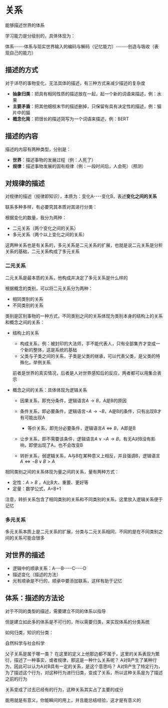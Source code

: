 # 关系

能够描述世界的体系

学习能力是分级别的，具体体现为：

体系-----体系与现实世界输入的编码与解码（记忆能力）------创造与吸收（表现自己的能力）

## 描述的方式

对于详尽的事物变化，无法具体的描述，有三种方式来减少描述的复杂度

- **抽象归类**：把具有相同性质的描述放在一起，起一个新的词语来描述，例：水果
- **主要矛盾**：把其他细枝末节的描述删掉，只保留有具有决定性的描述，例：猫片中的猫
- **概念化简**：把很长的描述简写为一个词语来描述，例：BERT

## 描述的内容

描述的内容有两种类型，分别是：

- **世界**：描述事物的发展过程（例：人死了）
- **规律**：描述事物发展的固有规律（例：一段时间后，人会死）（预测）

## 对规律的描述

对规律的描述（规律即知识），本质为：变化A----变化B，表述**变化之间的关系**

联系多种多样，有必要究其本质对其进行分类：

根据变化的数量，我分为两种：

- 二元关系（两个变化之间的关系）
- 多元关系（两个以上变化之间的关系）

这两种关系也是有关系的，多元关系是二元关系的扩展，也就是说二元关系是分析关系的基础，二元关系构成了多元关系

### 二元关系

二元关系是最本质的关系，他构成并决定了多元关系是什么样的

根据概念的类别，可以将二元关系分为两种：

- 相同类别的关系
- 不同类别的关系

类别是区别事物的一种方式，不同类别之间的关系体现为类别本身的结构上的关系和概念之间的关系：

- 结构上的关系

  - 构成关系，例：被封印的大法师，手不能代表人，只有全部集齐才变成一个新的整体，这是系统的基础
  - 父类与子类之间的关系，子类是父类的继承，可以代表父类，是父类的特殊化，举例关系

  前者是世界的真实情况，后者是人对世界感知后的反应，两者都可以用集合表示
- 概念之间的关系：具体体现为逻辑关系

  - 因果关系，即充分条件，逻辑语言$A \rightarrow B$，A是B的原因
  - 条件关系，即必要条件，逻辑语言$\neg A \rightarrow \neg B$，A是B的条件，只有出现B才有可能出现A

    - 等价关系，即充分必要条件，逻辑语言$A \Longleftrightarrow B$，A即是B
  - 让步关系，即不需要该条件，逻辑语言$A \vee \neg A \rightarrow B$，有无A对B没有影响，即使出现了A，也不会改变B
  - 转折关系，弱逻辑关系，A与B在某种意义上相反，并且强调B，逻辑语言$A \Longleftrightarrow \neg B \vee B>A$

相同类别之间的关系体现为量之间的关系，量有两种方式：

- 定性：$A>B$ ，A比B大、重要、更好等
- 定量：数学公式，A=B+1

注意，转折关系包含了相同类别的关系和不同类别的关系，这里放入逻辑关系便于记忆

### 多元关系

多元关系本质上是二元关系的扩展，分类与二元关系相同，不同的是在不同类别之间的关系可能会很多

## 对世界的描述

- 逻辑中的顺承关系：A---B----C----D
- 描述变化（描述的方法）
- 光有顺承是不行的，顺承中要添加联系，这样有助于记忆

## 体系：描述的方法论

对于不同的类型的描述，需要建立不同的体系以指导

但是建立如此多的体系是不可行的，所以需要归类，来实现体系的分类系统

如何归类，知识的分类：

自然科学与社会科学

父子关系是属于哪一类？
在这里的定义上他那边都不属于，这里的关系表现为繁衍，描述了一种事实，或者规律，那这是一种什么关系呢？
A对B产生了某种行为，因此可以认为A对B具有一定的关系，是这个意思吗？
A对B产生了特定行为，为了描述这个行为，对这种行为进行归类，变成了关系，所以这种关系是为了描述之前的行为

关系变成了过去已经有的行为，这种关系其实占了主要的成分

能用就是有意义，你能瞬间的用上，并且能总结经验，这才是有意义的
